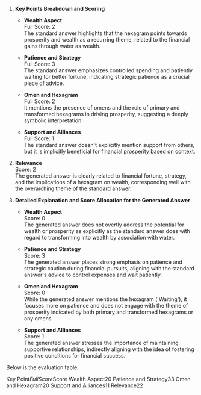 1. **Key Points Breakdown and Scoring**

   - **Wealth Aspect**  
     Full Score: 2  
     The standard answer highlights that the hexagram points towards prosperity and wealth as a recurring theme, related to the financial gains through water as wealth.
   
   - **Patience and Strategy**  
     Full Score: 3  
     The standard answer emphasizes controlled spending and patiently waiting for better fortune, indicating strategic patience as a crucial piece of advice.

   - **Omen and Hexagram**  
     Full Score: 2  
     It mentions the presence of omens and the role of primary and transformed hexagrams in driving prosperity, suggesting a deeply symbolic interpretation.

   - **Support and Alliances**  
     Full Score: 1  
     The standard answer doesn't explicitly mention support from others, but it is implicitly beneficial for financial prosperity based on context.

2. **Relevance**  
   Score: 2  
   The generated answer is clearly related to financial fortune, strategy, and the implications of a hexagram on wealth, corresponding well with the overarching theme of the standard answer.

3. **Detailed Explanation and Score Allocation for the Generated Answer**

   - **Wealth Aspect**  
     Score: 0  
     The generated answer does not overtly address the potential for wealth or prosperity as explicitly as the standard answer does with regard to transforming into wealth by association with water.

   - **Patience and Strategy**  
     Score: 3  
     The generated answer places strong emphasis on patience and strategic caution during financial pursuits, aligning with the standard answer's advice to control expenses and wait patiently.

   - **Omen and Hexagram**  
     Score: 0  
     While the generated answer mentions the hexagram ('Waiting'), it focuses more on patience and does not engage with the theme of prosperity indicated by both primary and transformed hexagrams or any omens.

   - **Support and Alliances**  
     Score: 1  
     The generated answer stresses the importance of maintaining supportive relationships, indirectly aligning with the idea of fostering positive conditions for financial success.

Below is the evaluation table:

<table>

Key Point$Full Score$Score
Wealth Aspect$2$0
Patience and Strategy$3$3
Omen and Hexagram$2$0
Support and Alliances$1$1
Relevance$2$2

</table>
